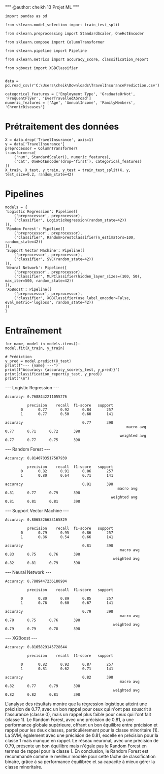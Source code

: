 
"""
@author: cheikh 
13 Projet ML
"""

    import pandas as pd

    from sklearn.model_selection import train_test_split

    from sklearn.preprocessing import StandardScaler, OneHotEncoder

    from sklearn.compose import ColumnTransformer

    from sklearn.pipeline import Pipeline

    from sklearn.metrics import accuracy_score, classification_report

    from xgboost import XGBClassifier


    data = pd.read_csv(r'C:\Users\cheik\Downloads\TravelInsurancePrediction.csv')

    categorical_features = ['Employment Type', 'GraduateOrNot', 'FrequentFlyer', 'EverTravelledAbroad']
    numeric_features = ['Age', 'AnnualIncome', 'FamilyMembers', 'ChronicDiseases']

# Prétraitement des données

    X = data.drop('TravelInsurance', axis=1)
    y = data['TravelInsurance']
    preprocessor = ColumnTransformer(
    transformers=[
        ('num', StandardScaler(), numeric_features),
        ('cat', OneHotEncoder(drop='first'), categorical_features)
    ])
    X_train, X_test, y_train, y_test = train_test_split(X, y, test_size=0.2, random_state=42)

# Pipelines

    models = {
    'Logistic Regression': Pipeline([
        ('preprocessor', preprocessor),
        ('classifier', LogisticRegression(random_state=42))
    ]),
    'Random Forest': Pipeline([
        ('preprocessor', preprocessor),
        ('classifier', RandomForestClassifier(n_estimators=100, random_state=42))
    ]),
    'Support Vector Machine': Pipeline([
        ('preprocessor', preprocessor),
        ('classifier', SVC(random_state=42))
    ]),
    'Neural Network': Pipeline([
        ('preprocessor', preprocessor),
        ('classifier', MLPClassifier(hidden_layer_sizes=(100, 50), max_iter=500, random_state=42))
    ]),
    'XGBoost': Pipeline([
        ('preprocessor', preprocessor),
        ('classifier', XGBClassifier(use_label_encoder=False, eval_metric='logloss', random_state=42))
    ])
    }

# Entraînement

    for name, model in models.items():
    model.fit(X_train, y_train)
    
    # Prédiction
    y_pred = model.predict(X_test)
    print(f"--- {name} ---")
    print(f"Accuracy: {accuracy_score(y_test, y_pred)}")
    print(classification_report(y_test, y_pred))
    print("\n")
    
--- Logistic Regression ---

    Accuracy: 0.7688442211055276

              precision    recall  f1-score   support
           0       0.77      0.92      0.84       257
           1       0.77      0.50      0.60       141

    accuracy                           0.77       398
                                                           macro avg       0.77      0.71      0.72       398
                                                        weighted avg       0.77      0.77      0.75       398



--- Random Forest ---

    Accuracy: 0.8140703517587939

              precision    recall  f1-score   support
           0       0.82      0.91      0.86       257
           1       0.80      0.64      0.71       141

    accuracy                           0.81       398
                                                       macro avg       0.81      0.77      0.79       398
                                                    weighted avg       0.81      0.81      0.81       398



--- Support Vector Machine ---

    Accuracy: 0.8065326633165829
              
              precision    recall  f1-score   support
           0       0.79      0.95      0.86       257
           1       0.86      0.54      0.66       141

    accuracy                           0.81       398
                                                        macro avg       0.83      0.75      0.76       398
                                                     weighted avg       0.82      0.81      0.79       398



--- Neural Network ---

    Accuracy: 0.7889447236180904

              precision    recall  f1-score   support

           0       0.80      0.89      0.85       257
           1       0.76      0.60      0.67       141

    accuracy                           0.79       398
                                                        macro avg       0.78      0.75      0.76       398
                                                     weighted avg       0.79      0.79      0.78       398



--- XGBoost ---

    Accuracy: 0.8165829145728644

              precision    recall  f1-score   support

           0       0.82      0.92      0.87       257
           1       0.81      0.62      0.71       141

    accuracy                           0.82       398
                                                        macro avg       0.82      0.77      0.79       398
                                                     weighted avg       0.82      0.82      0.81       398


L'analyse des résultats montre que la régression logistique atteint une précision de 0.77, avec un bon rappel pour ceux qui n'ont pas souscrit à l'assurance (classe 0), mais un rappel plus faible pour ceux qui l'ont fait (classe 1). Le Random Forest, avec une précision de 0.81, a une performance globale supérieure, offrant un bon équilibre entre précision et rappel pour les deux classes, particulièrement pour la classe minoritaire (1). La SVM, également avec une précision de 0.81, excelle en précision pour la classe 1 mais manque en rappel. Le réseau neuronal, avec une précision de 0.79, présente un bon équilibre mais n'égale pas le Random Forest en termes de rappel pour la classe 1. En conclusion, le Random Forest est recommandé comme le meilleur modèle pour cette tâche de classification binaire, grâce à sa performance équilibrée et sa capacité à mieux gérer la classe minoritaire.




